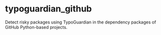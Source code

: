 # typoguardian_github
Detect risky packages using TypoGuardian in the dependency packages of GitHub Python-based projects.
